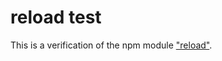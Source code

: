 # reload test

This is a verification of the npm module ["reload"](https://github.com/alallier/reload).
